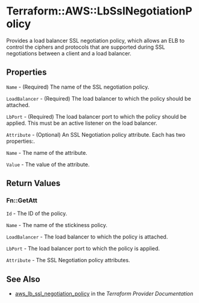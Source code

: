 # Terraform::AWS::LbSslNegotiationPolicy

Provides a load balancer SSL negotiation policy, which allows an ELB to control the ciphers and protocols that are supported during SSL negotiations between a client and a load balancer.

## Properties

`Name` - (Required) The name of the SSL negotiation policy.

`LoadBalancer` - (Required) The load balancer to which the policy
should be attached.

`LbPort` - (Required) The load balancer port to which the policy
should be applied. This must be an active listener on the load
balancer.

`Attribute` - (Optional) An SSL Negotiation policy attribute. Each has two properties:.

`Name` - The name of the attribute.

`Value` - The value of the attribute.


## Return Values

### Fn::GetAtt

`Id` - The ID of the policy.

`Name` - The name of the stickiness policy.

`LoadBalancer` - The load balancer to which the policy is attached.

`LbPort` - The load balancer port to which the policy is applied.

`Attribute` - The SSL Negotiation policy attributes.

## See Also

* [aws_lb_ssl_negotiation_policy](https://www.terraform.io/docs/providers/aws/r/lb_ssl_negotiation_policy.html) in the _Terraform Provider Documentation_